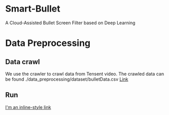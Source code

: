 # Smart-Bullet
A Cloud-Assisted Bullet Screen Filter based on Deep Learning

# Data Preprocessing
## Data crawl
We use the crawler to crawl data from Tensent video.
The crawled data can be found ./data_preprocessing/dataset/bulletData.csv
[Link](https://github.com/hniu1/Smart-Bullet/tree/master/data_preprocessing/dataset)
## Run
[I'm an inline-style link](https://www.google.com)

